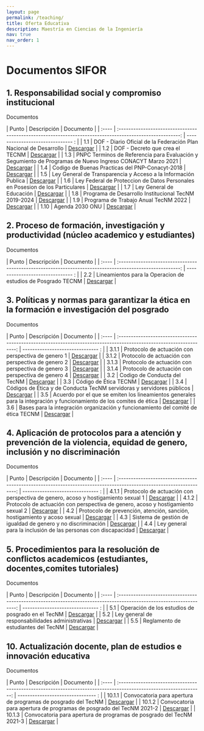 ```yaml
---
layout: page
permalink: /teaching/
title: Oferta Educativa
description: Maestría en Ciencias de la Ingeniería
nav: true
nav_order: 1
---
```


# Documentos SIFOR

## 1. Responsabilidad social y compromiso institucional

Documentos

| Punto | Descripción                                                                                               | Documento                         |
| :---- | :-------------------------------------------------------------------------------------------------------: | ------------------------------- : |
| 1.1   | DOF - Diario Oficial de la Federación Plan Nacional de Desarrollo                                         | [Descargar](/assets/pdf/1-01.pdf) |
| 1.2   | DOF - Decreto que crea el TECNM                                                                           | [Descargar](/assets/pdf/1-02.pdf) |
| 1.3   | PNPC Terminos de Referencia para Evaluación y Segumiento de Programas de Nuevo Ingreso CONACYT Marzo 2021 | [Descargar](/assets/pdf/1-03.pdf) |
| 1.4   | Codigo de Buenas Practicas del PNP-Conacyt-2018                                                           | [Descargar](/assets/pdf/1-04.pdf) |
| 1.5   | Ley General de Transparencia  y Acceso a la Información Publica                                           | [Descargar](/assets/pdf/1-05.pdf) |
| 1.6   | Ley Federal de Proteccion de Datos Personales en Posesion de los Particulares                             | [Descargar](/assets/pdf/1-06.pdf) |
| 1.7   | Ley General de Educación                                                                                  | [Descargar](/assets/pdf/1-07.pdf) |
| 1.8   | Programa de Desarrollo Institucional TecNM 2019-2024                                                      | [Descargar](/assets/pdf/1-08.pdf) |
| 1.9   | Programa de Trabajo Anual TecNM 2022                                                                      | [Descargar](/assets/pdf/1-09.pdf) |
| 1.10  | Agenda 2030 ONU                                                                                           | [Descargar](/assets/pdf/1-10.pdf) |

## 2. Proceso de formación, investigación y productividad (núcleo academico y estudiantes)

Documentos

| Punto | Descripción                                                                                               | Documento                         |
| :---- | :-------------------------------------------------------------------------------------------------------: | ------------------------------- : |
| 2.2   | Lineamientos para la Operacion de estudios de Posgrado TECNM                                              | [Descargar](/assets/pdf/2-02.pdf) |

## 3. Políticas y normas para garantizar la ética en la formación e investigación del posgrado

Documentos

| Punto | Descripción                                                                                                          | Documento                         |
| :---- | :------------------------------------------------------------------------------------------------------------------: | ------------------------------- : |
| 3.1.1 | Protocolo de actuación con perspectiva de genero 1                                                                   | [Descargar](/assets/pdf/3-11.pdf) |
| 3.1.2 | Protocolo de actuación con perspectiva de genero 2                                                                   | [Descargar](/assets/pdf/3-12.pdf) |
| 3.1.3 | Protocolo de actuación con perspectiva de genero 3                                                                   | [Descargar](/assets/pdf/3-13.pdf) |
| 3.1.4 | Protocolo de actuación con perspectiva de genero 4                                                                   | [Descargar](/assets/pdf/3-14.pdf) |
| 3.2   | Codigo de Conducta del TecNM                                                                                         | [Descargar](/assets/pdf/3-02.pdf) |
| 3.3   | Código de Ética TECNM                                                                                                | [Descargar](/assets/pdf/3-03.pdf) |
| 3.4   | Códigos de Ética y de Conducta TecNM servidoras y servidores públicos                                                | [Descargar](/assets/pdf/3-04.pdf) |
| 3.5   | Acuerdo por el que se emiten los lineamientos generales para la integración y funcionamiento de los comites de ética | [Descargar](/assets/pdf/3-05.pdf) |
| 3.6   | Bases para la integración organización y funcionamiento del comité de ética TECNM                                    | [Descargar](/assets/pdf/3-06.pdf) |

## 4. Aplicación de protocolos para a atención y prevención de la violencia, equidad de genero, inclusión y no discriminación

Documentos

| Punto | Descripción                                                                                                          | Documento                         |
| :---- | :------------------------------------------------------------------------------------------------------------------: | ------------------------------- : |
| 4.1.1 | Protocolo de actuación con perspectiva de genero, acoso y hostigamiento sexual 1                                     | [Descargar](/assets/pdf/4-11.pdf) |
| 4.1.2 | Protocolo de actuación con perspectiva de genero, acoso y hostigamiento sexual 2                                     | [Descargar](/assets/pdf/4-12.pdf) |
| 4.2   | Protocolo de prevención, atención, sanción, hostigamiento y acoso sexual                                             | [Descargar](/assets/pdf/4-02.pdf) |
| 4.3   | Sistema de gestión de igualdad de genero y no discriminación                                                         | [Descargar](/assets/pdf/4-03.pdf) |
| 4.4   | Ley general para la inclusión de las personas con discapacidad                                                       | [Descargar](/assets/pdf/4-04.pdf) |

## 5. Procedimientos para la resolución de conflictos academicos (estudiantes, docentes,comites tutoriales)

Documentos

| Punto | Descripción                                                                                                          | Documento                         |
| :---- | :------------------------------------------------------------------------------------------------------------------: | ------------------------------- : |
| 5.1   | Operación de los estudios de posgrado en el TecNM                                                                    | [Descargar](/assets/pdf/5-01.pdf) |
| 5.2   | Ley general de responsabilidades administrativas                                                                     | [Descargar](/assets/pdf/5-02.pdf) |
| 5.5   | Reglamento de estudiantes del TecNM                                                                                  | [Descargar](/assets/pdf/5-05.pdf) |

## 10. Actualización docente, plan de estudios e innovación educativa

Documentos

| Punto  | Descripción                                                                                                        | Documento                          |
| :----  | :----------------------------------------------------------------------------------------------------------------: | -------------------------------- : |
| 10.1.1 | Convocatoria para apertura de programas de posgrado del TecNM                                                      | [Descargar](/assets/pdf/10-11.pdf) |
| 10.1.2 | Convocatoria para apertura de programas de posgrado del TecNM 2021-2                                               | [Descargar](/assets/pdf/10-12.pdf) |
| 10.1.3 | Convocatoria para apertura de programas de posgrado del TecNM 2021-3                                               | [Descargar](/assets/pdf/10-13.pdf) |

